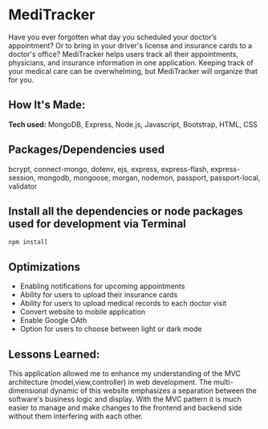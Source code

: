 # MediTracker
Have you ever forgotten what day you scheduled your doctor’s appointment? Or to bring in your driver's license and insurance cards to a doctor's office? MediTracker helps users track all their appointments, physicians, and insurance information in one application. Keeping track of your medical care can be overwhelming, but MediTracker will organize that for you. 

## How It's Made:

**Tech used:** MongoDB, Express, Node.js, Javascript, Bootstrap, HTML, CSS

## Packages/Dependencies used 

bcrypt, connect-mongo, dotenv, ejs, express, express-flash, express-session, mongodb, mongoose, morgan, nodemon, passport, passport-local, validator

## Install all the dependencies or node packages used for development via Terminal

`npm install` 

## Optimizations

  - Enabling notifications for upcoming appointments
  - Ability for users to upload their insurance cards 
  - Ability for users to upload medical records to each doctor visit
  - Convert website to mobile application
  - Enable Google OAth
  - Option for users to choose between light or dark mode

## Lessons Learned:

This application allowed me to enhance my understanding of the MVC architecture (model,view,controller) in web development. The multi-dimensional dynamic of this website emphasizes a separation between the software's business logic and display. With the MVC pattern it is much easier to manage and make changes to the frontend and backend side without them interfering with each other.
